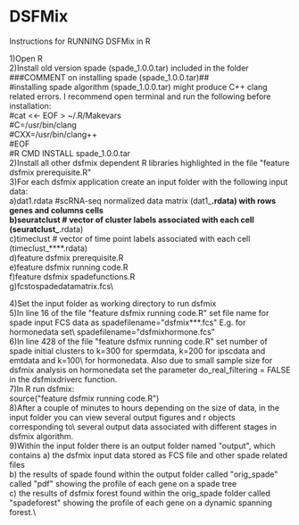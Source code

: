 # DSFMix

Instructions for RUNNING DSFMix in R

1)Open R\
2)Install old version spade (spade_1.0.0.tar) included in the folder\
###COMMENT on installing spade (spade_1.0.0.tar)##\
#installing spade algorithm (spade_1.0.0.tar) might produce C++ clang related errors. I recommend open terminal and run the following before installation:\
#cat <<- EOF > ~/.R/Makevars\
#C=/usr/bin/clang\
#CXX=/usr/bin/clang++\
#EOF\
#R CMD INSTALL spade_1.0.0.tar\
2)Install all other dsfmix dependent R libraries highlighted in the file "feature dsfmix prerequisite.R"\
3)For each dsfmix application create an input folder with the following input data:\
a)dat1.rdata #scRNA-seq normalized data matrix (dat1_****.rdata) with rows genes and columns cells\
b)seuratclust # vector of cluster labels associated with each cell (seuratclust_****.rdata)\
c)timeclust # vector of time point labels associated with each cell (timeclust_****.rdata)\
d)feature dsfmix prerequisite.R\
e)feature dsfmix running code.R\
f)feature dsfmix spadefunctions.R\
g)fcstospadedatamatrix.fcs\

4)Set the input folder as working directory to run dsfmix\
5)In line 16 of the file "feature dsfmix running code.R" set file name for spade input FCS data as spadefilename="dsfmix***.fcs" E.g. for hormonedata set\ spadefilename="dsfmixhormone.fcs"\
6)In line 428 of the file "feature dsfmix running code.R" set number of spade initial clusters to k=300 for spermdata, k=200 for ipscdata and emtdata and k=100\ for hormonedata. Also due to small sample size for dsfmix analysis on hormonedata set the parameter do_real_filtering = FALSE in the dsfmixdriverc function.\
7)In R run dsfmix:\
   source("feature dsfmix running code.R")\
8)After a couple of minutes to hours depending on the size of data, in the input folder you can view several output figures and r objects corresponding to\ several output data associated with different stages in  dsfmix algorithm.\
9)Within the input folder there is an output folder named "output", which contains a) the dsfmix input data stored as FCS file and other spade related files\
    b) the results of  spade found within the output folder called "orig_spade" called "pdf" showing the profile of each gene on a spade tree\
    c) the results of dsfmix forest found within the orig_spade folder called "spadeforest" showing the profile of each gene on a dynamic spanning forest.\
